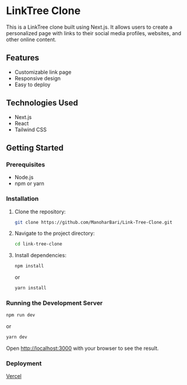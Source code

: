 # LinkTree Clone

This is a LinkTree clone built using Next.js. It allows users to create a personalized page with links to their social media profiles, websites, and other online content.

## Features

- Customizable link page
- Responsive design
- Easy to deploy

## Technologies Used

- Next.js
- React
- Tailwind CSS

## Getting Started

### Prerequisites

- Node.js
- npm or yarn

### Installation

1. Clone the repository:
   ```bash
   git clone https://github.com/ManoharBari/Link-Tree-Clone.git
   ```
2. Navigate to the project directory:
   ```bash
   cd link-tree-clone
   ```
3. Install dependencies:
   ```bash
   npm install
   ```
   or
   ```bash
   yarn install
   ```

### Running the Development Server

```bash
npm run dev
```

or

```bash
yarn dev
```

Open [http://localhost:3000](http://localhost:3000) with your browser to see the result.

### Deployment

[Vercel](https://vercel.com/)
